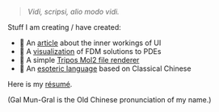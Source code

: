 > *Vidi, scripsi, alio modo vidi.*

Stuff I am creating / have created:
- 📜 An [article](https://galmungral.github.io/sigui/) about the inner workings of UI
- 🌌 A [visualization](https://galmungral.github.io/fdm-viz/) of FDM solutions to PDEs
- 🧬 A simple [Tripos Mol2 file renderer](https://galmungral.github.io/mol-renderer)
- 🔣 An [esoteric language](https://galmungral.github.io/hanbun-lang/) based on Classical Chinese

Here is my [résumé](https://raw.githubusercontent.com/GalMunGral/galmungral/main/RESUME). 

(Gal Mun-Gral is the Old Chinese pronunciation of my name.)

